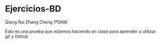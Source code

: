 # Ejercicios-BD
Qiang Rui Zhang Cheng 1ºDAW

Esto es una prueba que estamos haciendo en clase para aprender a utilizar git y Github